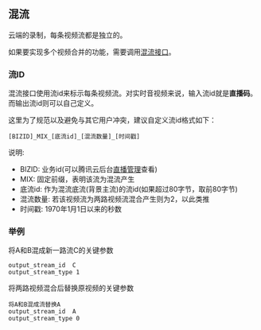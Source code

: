 ## 混流

云端的录制，每条视频流都是独立的。

如果要实现多个视频合并的功能，需要调用[混流接口](https://cloud.tencent.com/document/product/267/8832)。

### 流ID

混流接口使用流id来标示每条视频流。对实时音视频来说，输入流id就是**直播码**。而输出流id则可以自己定义。

这里为了规范以及避免与其它用户冲突，建议自定义流id格式如下：

```
[BIZID]_MIX_[底流id]_[混流数量]_[时间戳]
```

说明:

- BIZID: 业务id(可以腾讯云后台[直播管理](https://console.cloud.tencent.com/live/livecodemanage)查看)
- MIX: 固定前缀，表明该流为混流产生
- 底流id: 作为混流底流(背景主流)的流id(如果超过80字节，取前80字节)
- 混流数量: 若该视频流为两路视频流混合产生则为2，以此类推
- 时间戳: 1970年1月1日以来的秒数

### 举例

将A和B混成新一路流C的关键参数

```
output_stream_id  C
output_stream_type 1
```
将两路视频混合后替换原视频的关键参数

```
将A和B混成流替换A
output_stream_id  A
output_stream_type 0
```


